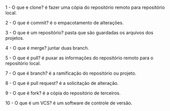 1 - O que e clone? 
é fazer uma cópia do repositório remoto para repositório local.

2 - O que é commit?
é o empacotamento de alterações.

3 - O que é um repositório?
pasta que são guardadas os arquivos dos projetos.

4 - O que é merge?
juntar duas branch.

5 - O que é pull?
é puxar as informações do repositório remoto para o repositório local.

7 - O que é branch?
é a ramificação do repositório ou projeto.

8 - O que é pull request?
é a solicitação de alteração.

9 - O que é fork?
é a cópia do repositório de terceiros.

10 - O que é um VCS?
é um software de controle de versão.